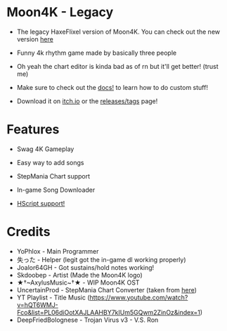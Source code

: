 # Moon4K - Legacy

* The legacy HaxeFlixel version of Moon4K. You can check out the new version [here](https://github.com/Moon4K-Dev/Moon4K-HE)

* Funny 4k rhythm game made by basically three people

* Oh yeah the chart editor is kinda bad as of rn but it'll get better! (trust me)

* Make sure to check out the [docs!](https://github.com/Celestial-Studioz/Moon4K/tree/main/docs) to learn how to do custom stuff!

* Download it on [itch.io](https://yophlox.itch.io/moon4k) or the [releases/tags](https://github.com/yophlox/Moon4K/tags) page!

# Features

* Swag 4K Gameplay

* Easy way to add songs

* StepMania Chart support

* In-game Song Downloader

* [HScript support!](https://github.com/Celestial-Studioz/Moon4K/tree/main/docs/HScript.md)

# Credits

* YoPhlox - Main Programmer
* 失った - Helper (legit got the in-game dl working properly)
* Joalor64GH - Got sustains/hold notes working!
* Skdoobep - Artist (Made the Moon4K logo)
* ★†~AxylusMusic~†★ - WIP Moon4K OST 
* UncertainProd - StepMania Chart Converter (taken from [here](https://github.com/UncertainProd/SMToPsychFNF-Web))
* YT Playlist - Title Music (https://www.youtube.com/watch?v=hQT6WMJ-Fco&list=PL06diOotXAJLAAHBY7kIUm5GQwm2ZinOz&index=1)
* DeepFriedBolognese - Trojan Virus v3 - V.S. Ron
